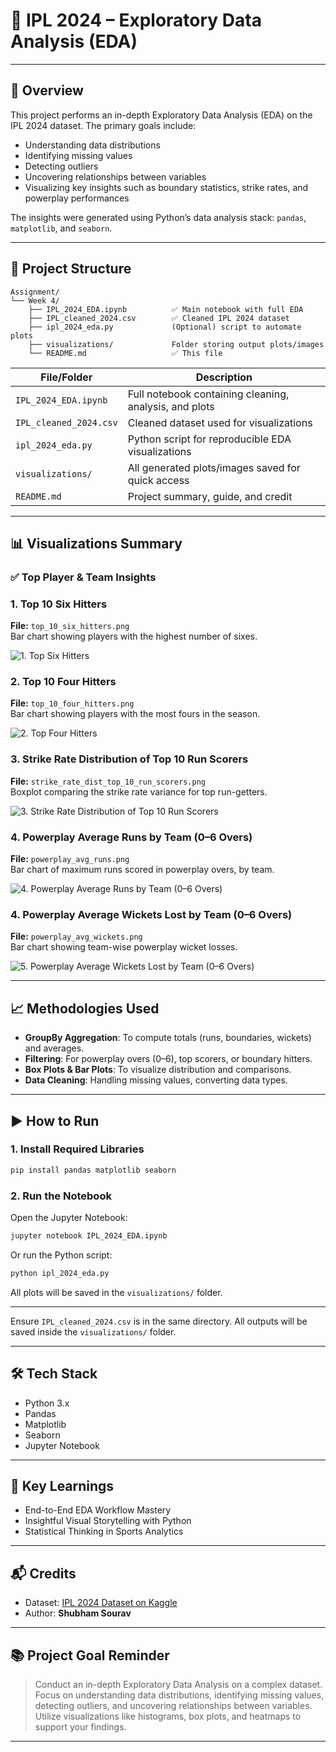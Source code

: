 # 🏏 IPL 2024 – Exploratory Data Analysis (EDA)
---

## 📘 Overview

This project performs an in-depth Exploratory Data Analysis (EDA) on the IPL 2024 dataset. The primary goals include:
- Understanding data distributions
- Identifying missing values
- Detecting outliers
- Uncovering relationships between variables
- Visualizing key insights such as boundary statistics, strike rates, and powerplay performances

The insights were generated using Python’s data analysis stack: `pandas`, `matplotlib`, and `seaborn`.

---

## 📁 Project Structure

```
Assignment/
└── Week 4/
    ├── IPL_2024_EDA.ipynb          ✅ Main notebook with full EDA
    ├── IPL_cleaned_2024.csv        ✅ Cleaned IPL 2024 dataset
    ├── ipl_2024_eda.py             (Optional) script to automate plots
    ├── visualizations/             Folder storing output plots/images
    └── README.md                   ✅ This file
```

| File/Folder             | Description                                                  |
|-------------------------|--------------------------------------------------------------|
| `IPL_2024_EDA.ipynb`    | Full notebook containing cleaning, analysis, and plots       |
| `IPL_cleaned_2024.csv`  | Cleaned dataset used for visualizations                      |
| `ipl_2024_eda.py`       | Python script for reproducible EDA visualizations            |
| `visualizations/`       | All generated plots/images saved for quick access            |
| `README.md`             | Project summary, guide, and credit                           |

---

## 📊 Visualizations Summary

### ✅ Top Player & Team Insights

### 1. Top 10 Six Hitters
**File:** `top_10_six_hitters.png`  
Bar chart showing players with the highest number of sixes.

![1. Top Six Hitters](visualizations/top_10_six_hitters.png)

### 2. Top 10 Four Hitters
**File:** `top_10_four_hitters.png`  
Bar chart showing players with the most fours in the season.

![2. Top Four Hitters](visualizations/top_10_four_hitters.png)

### 3. Strike Rate Distribution of Top 10 Run Scorers
**File:** `strike_rate_dist_top_10_run_scorers.png`  
Boxplot comparing the strike rate variance for top run-getters.

![3. Strike Rate Distribution of Top 10 Run Scorers](visualizations/strike_rate_dist_top_10_run_scorers.png)

### 4. Powerplay Average Runs by Team (0–6 Overs)
**File:** `powerplay_avg_runs.png`  
Bar chart of maximum runs scored in powerplay overs, by team.

![4. Powerplay Average Runs by Team (0–6 Overs)](visualizations/powerplay_avg_runs.png)

### 4. Powerplay Average Wickets Lost by Team (0–6 Overs)
**File:** `powerplay_avg_wickets.png`  
Bar chart showing team-wise powerplay wicket losses.

![5. Powerplay Average Wickets Lost by Team (0–6 Overs)](visualizations/powerplay_avg_wickets.png)

---

## 📈 Methodologies Used

- **GroupBy Aggregation**: To compute totals (runs, boundaries, wickets) and averages.
- **Filtering**: For powerplay overs (0–6), top scorers, or boundary hitters.
- **Box Plots & Bar Plots**: To visualize distribution and comparisons.
- **Data Cleaning**: Handling missing values, converting data types.

---

## ▶️ How to Run

### 1. Install Required Libraries
```bash
pip install pandas matplotlib seaborn
```

### 2. Run the Notebook

Open the Jupyter Notebook:

```bash
jupyter notebook IPL_2024_EDA.ipynb
```

Or run the Python script:

```bash
python ipl_2024_eda.py
```

All plots will be saved in the `visualizations/` folder.

---

Ensure `IPL_cleaned_2024.csv` is in the same directory. All outputs will be saved inside the `visualizations/` folder.

---

## 🛠 Tech Stack

- Python 3.x
- Pandas
- Matplotlib
- Seaborn
- Jupyter Notebook



---

## 🎯 Key Learnings

- End-to-End EDA Workflow Mastery
- Insightful Visual Storytelling with Python
- Statistical Thinking in Sports Analytics

---

## 📬 Credits

- Dataset: [IPL 2024 Dataset on Kaggle](https://www.kaggle.com/datasets/rajsengo/indian-premier-league-ipl-all-seasons)
- Author: **Shubham Sourav**

---

## 📚 Project Goal Reminder

> Conduct an in-depth Exploratory Data Analysis on a complex dataset. Focus on understanding data distributions, identifying missing values, detecting outliers, and uncovering relationships between variables. Utilize visualizations like histograms, box plots, and heatmaps to support your findings.

---
